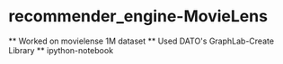 # recommender_engine-MovieLens

** Worked on movielense 1M dataset 
** Used DATO's GraphLab-Create Library 
** ipython-notebook 
